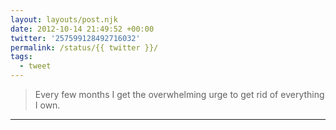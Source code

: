 ```yaml
---
layout: layouts/post.njk
date: 2012-10-14 21:49:52 +00:00
twitter: '257599128492716032'
permalink: /status/{{ twitter }}/
tags: 
  - tweet
---
```


> Every few months I get the overwhelming urge to get rid of everything I own.

---
